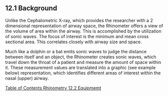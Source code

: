## 12.1 Background

Unlike the Cephalometric X-ray, which provides the researcher with a 2 dimensional representation of airway space, the Rhinometer offers a view of the volume of area within the airway.  This is accomplished by the utilization of sonic waves.  The focus of interest is the minimum and mean cross sectional area.  This correlates closely with airway size and space.

Much like a dolphin or a bat emits sonic waves to judge the distance between itself and an object, the Rhinometer creates sonic waves, which travel down the throat of a patient and measure the amount of space within it.  These measurement values are translated into a graphic (see example below) representation, which identifies different areas of interest within the nasal (upper) airway.


<div class="center">
<div class="btn-group">
  <a href=":pages_path:/manuals/rhinometry/12-00-rhinometry-toc.md" class="btn btn-default">
    <span class="glyphicon glyphicon-chevron-left"></span>
    Table of Contents
  </a>

  <a href=":pages_path:/manuals/rhinometry" class="btn btn-default">
    <span class="glyphicon glyphicon-chevron-up"></span>
    Rhinometry
  </a>

  <a href=":pages_path:/manuals/rhinometry/12-02-equipment.md" class="btn btn-success">
    12.2 Equipmemt
    <span class="glyphicon glyphicon-chevron-right"></span>
  </a>
</div>
</div>
